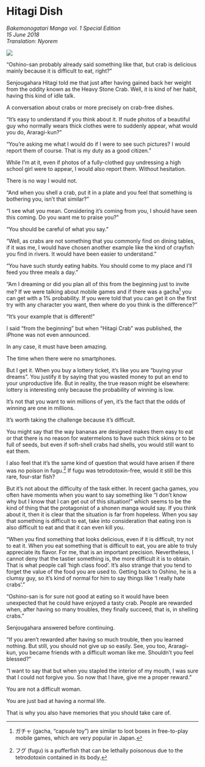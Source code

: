 # Hitagi Dish

_Bakemonogatari Manga vol. 1 Special Edition_  
_15 June 2018_  
_Translation: Nyorem_

![](40_hitagi_dish.jpg)

“Oshino-san probably already said something like that, but crab is delicious mainly because it is difficult to eat, right?”

Senjougahara Hitagi told me that just after having gained back her weight from the oddity known as the Heavy Stone Crab. Well, it is kind of her habit, having this kind of idle talk.

A conversation about crabs or more precisely on crab-free dishes.

“It’s easy to understand if you think about it. If nude photos of a beautiful guy who normally wears thick clothes were to suddenly appear, what would you do, Araragi-kun?”

“You’re asking me what I would do if I were to see such pictures? I would report them of course. That is my duty as a good citizen.”

While I’m at it, even if photos of a fully-clothed guy undressing a high school girl were to appear, I would also report them. Without hesitation.

There is no way I would not.

“And when you shell a crab, put it in a plate and you feel that something is bothering you, isn’t that similar?”

“I see what you mean. Considering it’s coming from you, I should have seen this coming. Do you want me to praise you?”

“You should be careful of what you say.”

“Well, as crabs are not something that you commonly find on dining tables, if it was me, I would have chosen another example like the kind of crayfish you find in rivers. It would have been easier to understand.”

“You have such sturdy eating habits. You should come to my place and I’ll feed you three meals a day.”

“Am I dreaming or did you plan all of this from the beginning just to invite me? If we were talking about mobile games and if there was a gacha[^1] you can get with a 1% probability. If you were told that you can get it on the first try with any character you want, then where do you think is the difference?”

“It’s your example that is different!”

I said “from the beginning” but when “Hitagi Crab” was published, the iPhone was not even announced.

In any case, it must have been amazing.

The time when there were no smartphones.

But I get it. When you buy a lottery ticket, it’s like you are “buying your dreams”. You justify it by saying that you wasted money to put an end to your unproductive life. But in reality, the true reason might be elsewhere: lottery is interesting only because the probability of winning is low.

It’s not that you want to win millions of yen, it’s the fact that the odds of winning are one in millions.

It’s worth taking the challenge because it’s difficult.

You might say that the way bananas are designed makes them easy to eat or that there is no reason for watermelons to have such thick skins or to be full of seeds, but even if soft-shell crabs had shells, you would still want to eat them.

I also feel that it’s the same kind of question that would have arisen if there was no poison in fugu.[^2] If fugu was tetrodotoxin-free, would it still be this rare, four-star fish?

But it’s not about the difficulty of the task either. In recent gacha games, you often have moments when you want to say something like “I don’t know why but I know that I can get out of this situation!” which seems to be the kind of thing that the protagonist of a shonen manga would say. If you think about it, then it is clear that the situation is far from hopeless. When you say that something is difficult to eat, take into consideration that eating iron is also difficult to eat and that it can even kill you.

“When you find something that looks delicious, even if it is difficult, try not to eat it. When you eat something that is difficult to eat, you are able to truly appreciate its flavor. For me, that is an important precision. Nevertheless, I cannot deny that the tastier something is, the more difficult it is to obtain. That is what people call ‘high class food’. It’s also strange that you tend to forget the value of the food you are used to. Getting back to Oshino, he is a clumsy guy, so it’s kind of normal for him to say things like ‘I really hate crabs’.”

“Oshino-san is for sure not good at eating so it would have been unexpected that he could have enjoyed a tasty crab. People are rewarded when, after having so many troubles, they finally succeed, that is, in shelling crabs.”

Senjougahara answered before continuing.

“If you aren’t rewarded after having so much trouble, then you learned nothing. But still, you should not give up so easily. See, you too, Araragi-kun, you became friends with a difficult woman like me. Shouldn’t you feel blessed?”

“I want to say that but when you stapled the interior of my mouth, I was sure that I could not forgive you. So now that I have, give me a proper reward.”

You are not a difficult woman.

You are just bad at having a normal life.

That is why you also have memories that you should take care of.

[^1]: ガチャ (gacha, “capsule toy”) are similar to loot boxes in free-to-play mobile games, which are very popular in Japan.

[^2]: フグ (fugu) is a pufferfish that can be lethally poisonous due to the tetrodotoxin contained in its body.